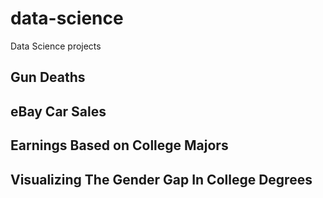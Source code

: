 # data-science
Data Science projects

## Gun Deaths
## eBay Car Sales
## Earnings Based on College Majors
## Visualizing The Gender Gap In College Degrees
